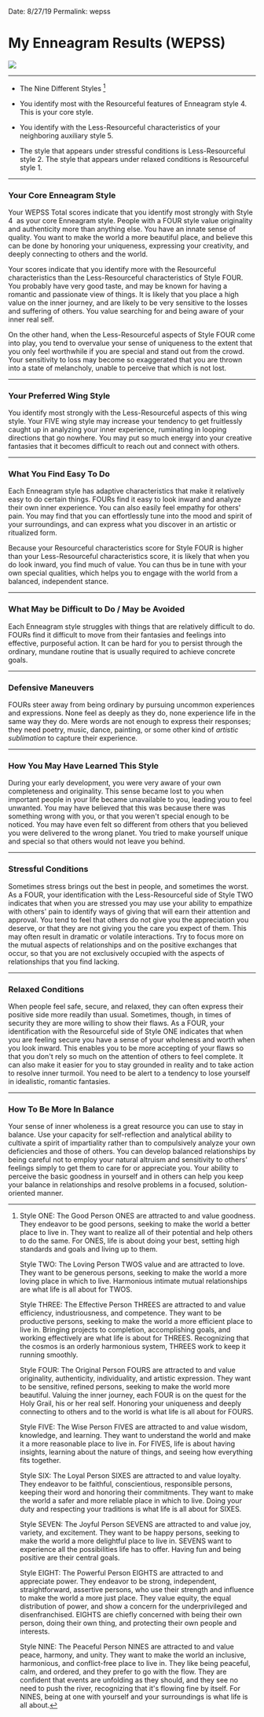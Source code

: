 Date: 8/27/19
Permalink: wepss

# My Enneagram Results (WEPSS)

![](https://i.imgur.com/Jd6flOf.png)

---- 

- The Nine Different Styles [^1]

- You identify most with the Resourceful  features of Enneagram style 4.  This is your core style.

- You identify with the Less-Resourceful  characteristics of your neighboring auxiliary style 5.

- The style that appears under stressful conditions is Less-Resourceful  style 2.  The style that appears under relaxed conditions is Resourceful style 1.

---- 

### Your Core Enneagram Style

Your WEPSS Total scores indicate that you identify most strongly with Style 4  as your core Enneagram style.
People with a FOUR style value originality and authenticity more than anything else. You have an innate sense of quality. You want to make the world a more beautiful place, and believe this can be done by honoring your uniqueness, expressing your creativity, and deeply connecting to others and the world.

Your scores indicate that you identify more with the Resourceful characteristics than the Less-Resourceful characteristics of Style FOUR. You probably have very good taste, and may be known for having a romantic and passionate view of things. It is likely that you place a high value on the inner journey, and are likely to be very sensitive to the losses and suffering of others. You value searching for and being aware of your inner real self.

On the other hand, when the Less-Resourceful aspects of Style FOUR come into play, you tend to overvalue your sense of uniqueness to the extent that you only feel worthwhile if you are special and stand out from the crowd. Your sensitivity to loss may become so exaggerated that you are thrown into a state of melancholy, unable to perceive that which is not lost.

---- 

### Your Preferred Wing Style

You identify most strongly with the Less-Resourceful aspects of this wing style. Your FIVE wing style may increase your tendency to get fruitlessly caught up in analyzing your inner experience, ruminating in looping directions that go nowhere. You may put so much energy into your creative fantasies that it becomes difficult to reach out and connect with others.

---- 

### What You Find Easy To Do

Each Enneagram style has adaptive characteristics that make it relatively easy to do certain things. FOURs find it easy to look inward and analyze their own inner experience. You can also easily feel empathy for others' pain. You may find that you can effortlessly tune into the mood and spirit of your surroundings, and can express what you discover in an artistic or ritualized form.

Because your Resourceful characteristics score for Style FOUR is higher than your Less-Resourceful characteristics score, it is likely that when you do look inward, you find much of value. You can thus be in tune with your own special qualities, which helps you to engage with the world from a balanced, independent stance.

---- 

### What May be Difficult to Do / May be Avoided

Each Enneagram style struggles with things that are relatively difficult to do. FOURs find it difficult to move from their fantasies and feelings into effective, purposeful action. It can be hard for you to persist through the ordinary, mundane routine that is usually required to achieve concrete goals.

---- 

### Defensive Maneuvers

FOURs steer away from being ordinary by pursuing uncommon experiences and expressions. None feel as deeply as they do, none experience life in the same way they do. Mere words are not enough to express their responses; they need poetry, music, dance, painting, or some other kind of *artistic sublimation* to capture their experience.

---- 

### How You May Have Learned This Style

During your early development, you were very aware of your own completeness and originality. This sense became lost to you when important people in your life became unavailable to you, leading you to feel unwanted. You may have believed that this was because there was something wrong with you, or that you weren't special enough to be noticed. You may have even felt so different from others that you believed you were delivered to the wrong planet. You tried to make yourself unique and special so that others would not leave you behind.

---- 

### Stressful Conditions

Sometimes stress brings out the best in people, and sometimes the worst. As a FOUR, your identification with the Less-Resourceful side of Style TWO indicates that when you are stressed you may use your ability to empathize with others' pain to identify ways of giving that will earn their attention and approval. You tend to feel that others do not give you the appreciation you deserve, or that they are not giving you the care you expect of them. This may often result in dramatic or volatile interactions. Try to focus more on the mutual aspects of relationships and on the positive exchanges that occur, so that you are not exclusively occupied with the aspects of relationships that you find lacking.

---- 

### Relaxed Conditions

When people feel safe, secure, and relaxed, they can often express their positive side more readily than usual. Sometimes, though, in times of security they are more willing to show their flaws. As a FOUR, your identification with the Resourceful side of Style ONE indicates that when you are feeling secure you have a sense of your wholeness and worth when you look inward. This enables you to be more accepting of your flaws so that you don't rely so much on the attention of others to feel complete. It can also make it easier for you to stay grounded in reality and to take action to resolve inner turmoil. You need to be alert to a tendency to lose yourself in idealistic, romantic fantasies.

---- 

### How To Be More In Balance

Your sense of inner wholeness is a great resource you can use to stay in balance. Use your capacity for self-reflection and analytical ability to cultivate a spirit of impartiality rather than to compulsively analyze your own deficiencies and those of others. You can develop balanced relationships by being careful not to employ your natural altruism and sensitivity to others' feelings simply to get them to care for or appreciate you. Your ability to perceive the basic goodness in yourself and in others can help you keep your balance in relationships and resolve problems in a focused, solution-oriented manner.

[^1]:	Style ONE: The Good Person
	ONES are attracted to and value goodness. They endeavor to be good persons, seeking to make the world a better place to live in. They want to realize all of their potential and help others to do the same. For ONES, life is about doing your best, setting high standards and goals and living up to them.

	Style TWO: The Loving Person
	TWOS value and are attracted to love. They want to be generous persons, seeking to make the world a more loving place in which to live. Harmonious intimate mutual relationships are what life is all about for TWOS.

	Style THREE: The Effective Person
	THREES are attracted to and value efficiency, industriousness, and competence. They want to be productive persons, seeking to make the world a more efficient place to live in. Bringing projects to completion, accomplishing goals, and working effectively are what life is about for THREES. Recognizing that the cosmos is an orderly harmonious system, THREES work to keep it running smoothly.

	Style FOUR: The Original Person
	FOURS are attracted to and value originality, authenticity, individuality, and artistic expression. They want to be sensitive, refined persons, seeking to make the world more beautiful. Valuing the inner journey, each FOUR is on the quest for the Holy Grail, his or her real self. Honoring your uniqueness and deeply connecting to others and to the world is what life is all about for FOURS.

	Style FIVE: The Wise Person
	FIVES are attracted to and value wisdom, knowledge, and learning. They want to understand the world and make it a more reasonable place to live in. For FIVES, life is about having insights, learning about the nature of things, and seeing how everything fits together.

	Style SIX: The Loyal Person
	SIXES are attracted to and value loyalty. They endeavor to be faithful, conscientious, responsible persons, keeping their word and honoring their commitments. They want to make the world a safer and more reliable place in which to live. Doing your duty and respecting your traditions is what life is all about for SIXES.

	Style SEVEN: The Joyful Person
	SEVENS are attracted to and value joy, variety, and excitement. They want to be happy persons, seeking to make the world a more delightful place to live in. SEVENS want to experience all the possibilities life has to offer. Having fun and being positive are their central goals.

	Style EIGHT: The Powerful Person
	EIGHTS are attracted to and appreciate power. They endeavor to be strong, independent, straightforward, assertive persons, who use their strength and influence to make the world a more just place. They value equity, the equal distribution of power, and show a concern for the underprivileged and disenfranchised. EIGHTS are chiefly concerned with being their own person, doing their own thing, and protecting their own people and interests.

	Style NINE: The Peaceful Person
	NINES are attracted to and value peace, harmony, and unity. They want to make the world an inclusive, harmonious, and conflict-free place to live in. They like being peaceful, calm, and ordered, and they prefer to go with the flow. They are confident that events are unfolding as they should, and they see no need to push the river, recognizing that it's flowing fine by itself. For NINES, being at one with yourself and your surroundings is what life is all about.
